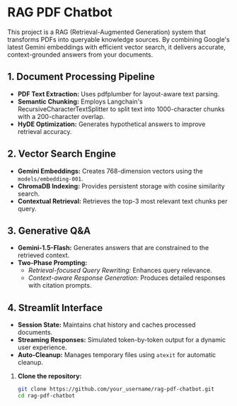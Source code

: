 # RAG PDF Chatbot

This project is a RAG (Retrieval-Augmented Generation) system that transforms PDFs into queryable knowledge sources. By combining Google's latest Gemini embeddings with efficient vector search, it delivers accurate, context-grounded answers from your documents.

## 1. Document Processing Pipeline

- **PDF Text Extraction:** Uses pdfplumber for layout-aware text parsing.
- **Semantic Chunking:** Employs Langchain's RecursiveCharacterTextSplitter to split text into 1000-character chunks with a 200-character overlap.
- **HyDE Optimization:** Generates hypothetical answers to improve retrieval accuracy.

## 2. Vector Search Engine

- **Gemini Embeddings:** Creates 768-dimension vectors using the `models/embedding-001`.
- **ChromaDB Indexing:** Provides persistent storage with cosine similarity search.
- **Contextual Retrieval:** Retrieves the top-3 most relevant text chunks per query.

## 3. Generative Q&A

- **Gemini-1.5-Flash:** Generates answers that are constrained to the retrieved context.
- **Two-Phase Prompting:**
  - *Retrieval-focused Query Rewriting:* Enhances query relevance.
  - *Context-aware Response Generation:* Produces detailed responses with citation prompts.

## 4. Streamlit Interface

- **Session State:** Maintains chat history and caches processed documents.
- **Streaming Responses:** Simulated token-by-token output for a dynamic user experience.
- **Auto-Cleanup:** Manages temporary files using `atexit` for automatic cleanup.



1. **Clone the repository:**

   ```bash
   git clone https://github.com/your_username/rag-pdf-chatbot.git
   cd rag-pdf-chatbot
